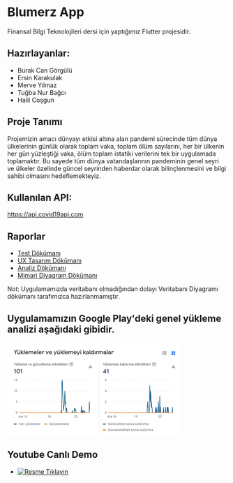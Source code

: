 # Blumerz App

Finansal Bilgi Teknolojileri dersi için yaptığımız Flutter projesidir.

## Hazırlayanlar:

- Burak Can Görgülü
- Ersin Karakulak
- Merve Yılmaz
- Tuğba Nur Bağcı
- Halil Coşgun

## Proje Tanımı

Projemizin amacı dünyayı etkisi altına alan pandemi sürecinde tüm dünya ülkelerinin günlük olarak toplam vaka, toplam ölüm  sayılarını, her bir ülkenin her gün yüzleştiği vaka, ölüm toplam istatiki verilerini tek bir uygulamada toplamaktır. Bu sayede tüm dünya vatandaşlarının pandeminin genel seyri ve ülkeler özelinde güncel seyrinden haberdar olarak bilinçlenmesini ve bilgi sahibi olmasını hedeflemekteyiz.

## Kullanılan API: 

https://api.covid19api.com

## Raporlar
- <a href="./docs/test_dokumani.pdf" >Test Dökümanı</a>
- <a href="./docs/ux tasarımı.pdf" >UX Tasarım Dökümanı</a>
- <a href="./docs/ANALİZ DOKÜMANI.pdf" >Analiz Dökümanı</a>
- <a href="./docs/Mimari Diyagram.pdf" >Mimari Diyagram Dökümanı</a>

Not: Uygulamamızda veritabanı olmadığından dolayı Veritabanı Diyagramı dökümanı tarafımızca hazırlanmamıştır. 


## Uygulamamızın Google Play'deki genel yükleme analizi aşağıdaki gibidir.
<img src="./docs/unknown.png" />

## Youtube Canlı Demo
- [![Resme Tıklayın](https://i.ytimg.com/vi/_Fulx7wR3Ro/hqdefault.jpg)](https://youtu.be/_Fulx7wR3Ro)

